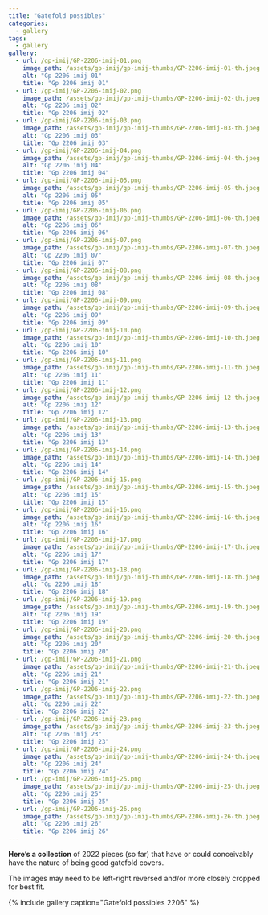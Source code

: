 ```yaml
---
title: "Gatefold possibles"
categories:
  - gallery
tags:
  - gallery
gallery:
  - url: /gp-imij/GP-2206-imij-01.png
    image_path: /assets/gp-imij/gp-imij-thumbs/GP-2206-imij-01-th.jpeg
    alt: "Gp 2206 imij 01"
    title: "Gp 2206 imij 01"
  - url: /gp-imij/GP-2206-imij-02.png
    image_path: /assets/gp-imij/gp-imij-thumbs/GP-2206-imij-02-th.jpeg
    alt: "Gp 2206 imij 02"
    title: "Gp 2206 imij 02"
  - url: /gp-imij/GP-2206-imij-03.png
    image_path: /assets/gp-imij/gp-imij-thumbs/GP-2206-imij-03-th.jpeg
    alt: "Gp 2206 imij 03"
    title: "Gp 2206 imij 03"
  - url: /gp-imij/GP-2206-imij-04.png
    image_path: /assets/gp-imij/gp-imij-thumbs/GP-2206-imij-04-th.jpeg
    alt: "Gp 2206 imij 04"
    title: "Gp 2206 imij 04"
  - url: /gp-imij/GP-2206-imij-05.png
    image_path: /assets/gp-imij/gp-imij-thumbs/GP-2206-imij-05-th.jpeg
    alt: "Gp 2206 imij 05"
    title: "Gp 2206 imij 05"
  - url: /gp-imij/GP-2206-imij-06.png
    image_path: /assets/gp-imij/gp-imij-thumbs/GP-2206-imij-06-th.jpeg
    alt: "Gp 2206 imij 06"
    title: "Gp 2206 imij 06"
  - url: /gp-imij/GP-2206-imij-07.png
    image_path: /assets/gp-imij/gp-imij-thumbs/GP-2206-imij-07-th.jpeg
    alt: "Gp 2206 imij 07"
    title: "Gp 2206 imij 07"
  - url: /gp-imij/GP-2206-imij-08.png
    image_path: /assets/gp-imij/gp-imij-thumbs/GP-2206-imij-08-th.jpeg
    alt: "Gp 2206 imij 08"
    title: "Gp 2206 imij 08"
  - url: /gp-imij/GP-2206-imij-09.png
    image_path: /assets/gp-imij/gp-imij-thumbs/GP-2206-imij-09-th.jpeg
    alt: "Gp 2206 imij 09"
    title: "Gp 2206 imij 09"
  - url: /gp-imij/GP-2206-imij-10.png
    image_path: /assets/gp-imij/gp-imij-thumbs/GP-2206-imij-10-th.jpeg
    alt: "Gp 2206 imij 10"
    title: "Gp 2206 imij 10"
  - url: /gp-imij/GP-2206-imij-11.png
    image_path: /assets/gp-imij/gp-imij-thumbs/GP-2206-imij-11-th.jpeg
    alt: "Gp 2206 imij 11"
    title: "Gp 2206 imij 11"
  - url: /gp-imij/GP-2206-imij-12.png
    image_path: /assets/gp-imij/gp-imij-thumbs/GP-2206-imij-12-th.jpeg
    alt: "Gp 2206 imij 12"
    title: "Gp 2206 imij 12"
  - url: /gp-imij/GP-2206-imij-13.png
    image_path: /assets/gp-imij/gp-imij-thumbs/GP-2206-imij-13-th.jpeg
    alt: "Gp 2206 imij 13"
    title: "Gp 2206 imij 13"
  - url: /gp-imij/GP-2206-imij-14.png
    image_path: /assets/gp-imij/gp-imij-thumbs/GP-2206-imij-14-th.jpeg
    alt: "Gp 2206 imij 14"
    title: "Gp 2206 imij 14"
  - url: /gp-imij/GP-2206-imij-15.png
    image_path: /assets/gp-imij/gp-imij-thumbs/GP-2206-imij-15-th.jpeg
    alt: "Gp 2206 imij 15"
    title: "Gp 2206 imij 15"
  - url: /gp-imij/GP-2206-imij-16.png
    image_path: /assets/gp-imij/gp-imij-thumbs/GP-2206-imij-16-th.jpeg
    alt: "Gp 2206 imij 16"
    title: "Gp 2206 imij 16"
  - url: /gp-imij/GP-2206-imij-17.png
    image_path: /assets/gp-imij/gp-imij-thumbs/GP-2206-imij-17-th.jpeg
    alt: "Gp 2206 imij 17"
    title: "Gp 2206 imij 17"
  - url: /gp-imij/GP-2206-imij-18.png
    image_path: /assets/gp-imij/gp-imij-thumbs/GP-2206-imij-18-th.jpeg
    alt: "Gp 2206 imij 18"
    title: "Gp 2206 imij 18"
  - url: /gp-imij/GP-2206-imij-19.png
    image_path: /assets/gp-imij/gp-imij-thumbs/GP-2206-imij-19-th.jpeg
    alt: "Gp 2206 imij 19"
    title: "Gp 2206 imij 19"
  - url: /gp-imij/GP-2206-imij-20.png
    image_path: /assets/gp-imij/gp-imij-thumbs/GP-2206-imij-20-th.jpeg
    alt: "Gp 2206 imij 20"
    title: "Gp 2206 imij 20"
  - url: /gp-imij/GP-2206-imij-21.png
    image_path: /assets/gp-imij/gp-imij-thumbs/GP-2206-imij-21-th.jpeg
    alt: "Gp 2206 imij 21"
    title: "Gp 2206 imij 21"
  - url: /gp-imij/GP-2206-imij-22.png
    image_path: /assets/gp-imij/gp-imij-thumbs/GP-2206-imij-22-th.jpeg
    alt: "Gp 2206 imij 22"
    title: "Gp 2206 imij 22"
  - url: /gp-imij/GP-2206-imij-23.png
    image_path: /assets/gp-imij/gp-imij-thumbs/GP-2206-imij-23-th.jpeg
    alt: "Gp 2206 imij 23"
    title: "Gp 2206 imij 23"
  - url: /gp-imij/GP-2206-imij-24.png
    image_path: /assets/gp-imij/gp-imij-thumbs/GP-2206-imij-24-th.jpeg
    alt: "Gp 2206 imij 24"
    title: "Gp 2206 imij 24"
  - url: /gp-imij/GP-2206-imij-25.png
    image_path: /assets/gp-imij/gp-imij-thumbs/GP-2206-imij-25-th.jpeg
    alt: "Gp 2206 imij 25"
    title: "Gp 2206 imij 25"
  - url: /gp-imij/GP-2206-imij-26.png
    image_path: /assets/gp-imij/gp-imij-thumbs/GP-2206-imij-26-th.jpeg
    alt: "Gp 2206 imij 26"
    title: "Gp 2206 imij 26"
---
```


**Here’s a collection** of 2022 pieces (so far) that have or could conceivably have the nature of being good gatefold covers.

The images may need to be left-right reversed and/or more closely cropped for best fit.


{% include gallery caption="Gatefold possibles 2206" %}